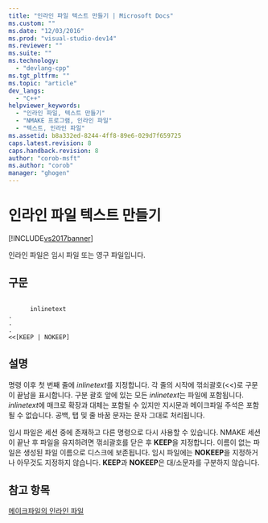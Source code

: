 ```yaml
---
title: "인라인 파일 텍스트 만들기 | Microsoft Docs"
ms.custom: ""
ms.date: "12/03/2016"
ms.prod: "visual-studio-dev14"
ms.reviewer: ""
ms.suite: ""
ms.technology: 
  - "devlang-cpp"
ms.tgt_pltfrm: ""
ms.topic: "article"
dev_langs: 
  - "C++"
helpviewer_keywords: 
  - "인라인 파일, 텍스트 만들기"
  - "NMAKE 프로그램, 인라인 파일"
  - "텍스트, 인라인 파일"
ms.assetid: b8a332ed-8244-4ff8-89e6-029d7f659725
caps.latest.revision: 8
caps.handback.revision: 8
author: "corob-msft"
ms.author: "corob"
manager: "ghogen"
---
```

# 인라인 파일 텍스트 만들기
[!INCLUDE[vs2017banner](../assembler/inline/includes/vs2017banner.md)]

인라인 파일은 임시 파일 또는 영구 파일입니다.  
  
## 구문  
  
```  
  
      inlinetext  
.  
.  
.  
<<[KEEP | NOKEEP]  
```  
  
## 설명  
 명령 이후 첫 번째 줄에 *inlinetext*를 지정합니다.  각 줄의 시작에 꺾쇠괄호\(\<\<\)로 구문이 끝남을 표시합니다.  구분 괄호 앞에 있는 모든 *inlinetext*는 파일에 포함됩니다.  *inlinetext*에 매크로 확장과 대체는 포함될 수 있지만 지시문과 메이크파일 주석은 포함될 수 없습니다.  공백, 탭 및 줄 바꿈 문자는 문자 그대로 처리됩니다.  
  
 임시 파일은 세션 중에 존재하고 다른 명령으로 다시 사용할 수 있습니다.  NMAKE 세션이 끝난 후 파일을 유지하려면 꺾쇠괄호를 닫은 후 **KEEP**을 지정합니다. 이름이 없는 파일은 생성된 파일 이름으로 디스크에 보존됩니다.  임시 파일에는 **NOKEEP**을 지정하거나 아무것도 지정하지 않습니다.  **KEEP**과 **NOKEEP**은 대\/소문자를 구분하지 않습니다.  
  
## 참고 항목  
 [메이크파일의 인라인 파일](../build/inline-files-in-a-makefile.md)